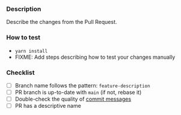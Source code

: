 ### Description 

Describe the changes from the Pull Request.

### How to test

- `yarn install`
- FIXME: Add steps describing how to test your changes manually

### Checklist

- [ ] Branch name follows the pattern:  `feature-description`
- [ ] PR branch is up-to-date with `main` (if not, rebase it)
- [ ] Double-check the quality of [commit messages](http://chris.beams.io/posts/git-commit/)
- [ ] PR has a descriptive name